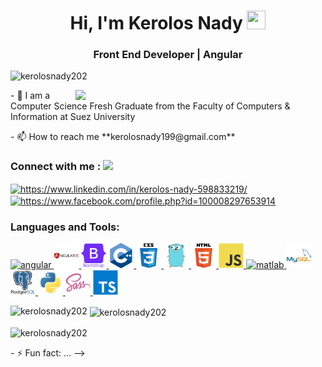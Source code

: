 <h1 align="center">Hi, I'm Kerolos Nady  <img src="https://github.com/oHTGo/oHTGo/blob/main/images/hi.gif" width="30px" height="30px"> </h1>
<h3 align="center">Front End Developer | Angular</h3>

<p align="left"> <img src="https://komarev.com/ghpvc/?username=kerolosnady202&label=Profile%20views&color=0e75b6&style=flat" alt="kerolosnady202" /> </p>
<img align='right' src="https://github.com/oHTGo/oHTGo/blob/main/images/coding.gif" width="400">
<p>- 🏫 I am a Computer Science Fresh Graduate from the Faculty of Computers & Information at Suez University</p>
- 📫 How to reach me **kerolosnady199@gmail.com**

<h3 align="left">Connect with me : <img src="https://github.com/oHTGo/oHTGo/blob/main/images/handshake.gif" height="35px"> </h3>
<p align="left">
<a href="https://linkedin.com/in/https://www.linkedin.com/in/kerolos-nady-598833219/" target="blank"><img align="center" src="https://raw.githubusercontent.com/rahuldkjain/github-profile-readme-generator/master/src/images/icons/Social/linked-in-alt.svg" alt="https://www.linkedin.com/in/kerolos-nady-598833219/" height="30" width="40" /></a>
<a href="https://fb.com/https://www.facebook.com/profile.php?id=100008297653914" target="blank"><img align="center" src="https://raw.githubusercontent.com/rahuldkjain/github-profile-readme-generator/master/src/images/icons/Social/facebook.svg" alt="https://www.facebook.com/profile.php?id=100008297653914" height="30" width="40" /></a>
</p>

<h3 align="left">Languages and Tools:</h3>
<p align="left"> <a href="https://angular.io" target="_blank" rel="noreferrer"> <img src="https://angular.io/assets/images/logos/angular/angular.svg" alt="angular" width="40" height="40"/> </a> <a href="https://angular.io" target="_blank" rel="noreferrer"> <img src="https://raw.githubusercontent.com/devicons/devicon/master/icons/angularjs/angularjs-original-wordmark.svg" alt="angularjs" width="40" height="40"/> </a> <a href="https://getbootstrap.com" target="_blank" rel="noreferrer"> <img src="https://raw.githubusercontent.com/devicons/devicon/master/icons/bootstrap/bootstrap-plain-wordmark.svg" alt="bootstrap" width="40" height="40"/> </a> <a href="https://www.w3schools.com/cpp/" target="_blank" rel="noreferrer"> <img src="https://raw.githubusercontent.com/devicons/devicon/master/icons/cplusplus/cplusplus-original.svg" alt="cplusplus" width="40" height="40"/> </a> <a href="https://www.w3schools.com/css/" target="_blank" rel="noreferrer"> <img src="https://raw.githubusercontent.com/devicons/devicon/master/icons/css3/css3-original-wordmark.svg" alt="css3" width="40" height="40"/> </a> <a href="https://golang.org" target="_blank" rel="noreferrer"> <img src="https://raw.githubusercontent.com/devicons/devicon/master/icons/go/go-original.svg" alt="go" width="40" height="40"/> </a> <a href="https://www.w3.org/html/" target="_blank" rel="noreferrer"> <img src="https://raw.githubusercontent.com/devicons/devicon/master/icons/html5/html5-original-wordmark.svg" alt="html5" width="40" height="40"/> </a> <a href="https://developer.mozilla.org/en-US/docs/Web/JavaScript" target="_blank" rel="noreferrer"> <img src="https://raw.githubusercontent.com/devicons/devicon/master/icons/javascript/javascript-original.svg" alt="javascript" width="40" height="40"/> </a> <a href="https://www.mathworks.com/" target="_blank" rel="noreferrer"> <img src="https://upload.wikimedia.org/wikipedia/commons/2/21/Matlab_Logo.png" alt="matlab" width="40" height="40"/> </a> <a href="https://www.mysql.com/" target="_blank" rel="noreferrer"> <img src="https://raw.githubusercontent.com/devicons/devicon/master/icons/mysql/mysql-original-wordmark.svg" alt="mysql" width="40" height="40"/> </a> <a href="https://www.postgresql.org" target="_blank" rel="noreferrer"> <img src="https://raw.githubusercontent.com/devicons/devicon/master/icons/postgresql/postgresql-original-wordmark.svg" alt="postgresql" width="40" height="40"/> </a> <a href="https://www.python.org" target="_blank" rel="noreferrer"> <img src="https://raw.githubusercontent.com/devicons/devicon/master/icons/python/python-original.svg" alt="python" width="40" height="40"/> </a> <a href="https://sass-lang.com" target="_blank" rel="noreferrer"> <img src="https://raw.githubusercontent.com/devicons/devicon/master/icons/sass/sass-original.svg" alt="sass" width="40" height="40"/> </a> <a href="https://www.typescriptlang.org/" target="_blank" rel="noreferrer"> <img src="https://raw.githubusercontent.com/devicons/devicon/master/icons/typescript/typescript-original.svg" alt="typescript" width="40" height="40"/> </a> </p>

<p><img align="left" src="https://github-readme-stats.vercel.app/api/top-langs?username=kerolosnady202&show_icons=true&locale=en&layout=compact" alt="kerolosnady202" /></p>

<p>&nbsp;<img align="center" src="https://github-readme-stats.vercel.app/api?username=kerolosnady202&show_icons=true&locale=en" alt="kerolosnady202" /></p>

<p><img align="center" src="https://github-readme-streak-stats.herokuapp.com/?user=kerolosnady202&" alt="kerolosnady202" /></p>
- ⚡ Fun fact: ...
-->
